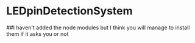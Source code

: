 # LEDpinDetectionSystem

##I haven't added the node modules but I think you will manage to install them if it asks you or not
